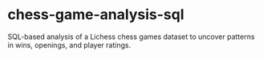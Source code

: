 # chess-game-analysis-sql
SQL-based analysis of a Lichess chess games dataset to uncover patterns in wins, openings, and player ratings.
